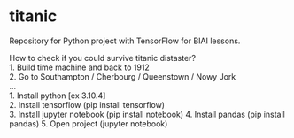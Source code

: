 # titanic
Repository for Python project with TensorFlow for BIAI lessons.  
  
How to check if you could survive titanic distaster?  
    1. Build time machine and back to 1912  
    2. Go to Southampton / Cherbourg / Queenstown / Nowy Jork  
    ...  
    1. Install python [ex 3.10.4]  
    2. Install tensorflow (pip install tensorflow)  
    3. Install jupyter notebook (pip install notebook) 
    4. Install pandas (pip install pandas)
    5. Open project (jupyter notebook)  

